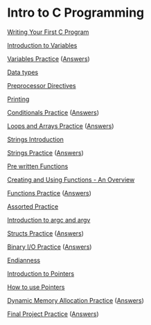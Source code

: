# Intro to C Programming

[Writing Your First C Program](hello-world/hello-world.html)

[Introduction to Variables](variables/variables-intro.html)

[Variables Practice](variables/variables-practice.html) ([Answers](variables/variables-practice-answers.html))

[Data types](datatypes/datatypes-intro.html)

[Preprocessor Directives](preprocessor-directives/preprocessor-directives.html)

[Printing](printing/printing.html)

[Conditionals Practice](conditionals/conditionals-practice.html) ([Answers](conditionals/conditionals-practice-answers.html))

[Loops and Arrays Practice](arrays/array-practice.html) ([Answers](arrays/array-practice-answers.html))

[Strings Introduction](strings/strings-intro.html)

[Strings Practice](strings/strings-practice.html) ([Answers](strings/strings-practice-answers.html))

[Pre written Functions](pre-written-functions/pre-written-functions.html)

[Creating and Using Functions - An Overview](functions/functions-intro.html)

[Functions Practice](functions/functions-practice.html) ([Answers](functions/functions-practice-answers.html))

[Assorted Practice](assorted/assorted-practice.html)

[Introduction to argc and argv](argv/argv-intro.html)

[Structs Practice](structs/structs-practice.html) ([Answers](structs/structs-practice-answers.html))

[Binary I/O Practice](binary-io/binary-io-practice.html) ([Answers](binary-io/binary-io-practice-answers.html))

[Endianness](endianness/endianness.html)

[Introduction to Pointers](pointers/intro-to-pointers.html)

[How to use Pointers](pointers/using-pointers.html)

[Dynamic Memory Allocation Practice](dma/dma-practice.html) ([Answers](dma/dma-practice-answers.html))

[Final Project Practice](final-project/final-project-practice.html) ([Answers](final-project/final-project-practice-answers.html))